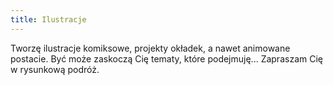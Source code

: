 ```yaml
---
title: Ilustracje
---
```


Tworzę ilustracje komiksowe, projekty okładek, a nawet animowane postacie. Być może zaskoczą Cię tematy, które podejmuję... Zapraszam Cię w rysunkową podróż.
